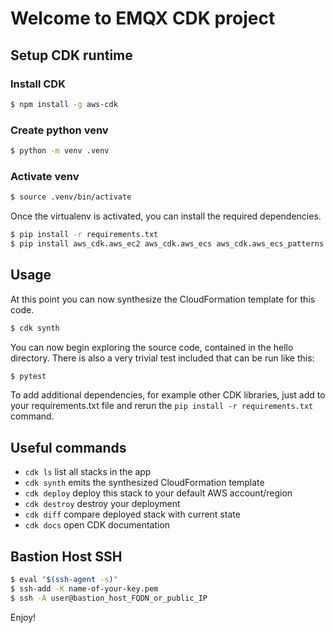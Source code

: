 
# Welcome to EMQX CDK project

## Setup CDK runtime

### Install CDK

``` sh
$ npm install -g aws-cdk
```

### Create python venv

``` sh
$ python -m venv .venv
```

### Activate venv

``` sh
$ source .venv/bin/activate
```

Once the virtualenv is activated, you can install the required dependencies.

``` sh
$ pip install -r requirements.txt
$ pip install aws_cdk.aws_ec2 aws_cdk.aws_ecs aws_cdk.aws_ecs_patterns aws_cdk.aws_elasticloadbalancingv2_targets.InstanceTarget
```

## Usage

At this point you can now synthesize the CloudFormation template for this code.

``` sh
$ cdk synth
```

You can now begin exploring the source code, contained in the hello directory.
There is also a very trivial test included that can be run like this:

``` sh
$ pytest
```

To add additional dependencies, for example other CDK libraries, just add to
your requirements.txt file and rerun the `pip install -r requirements.txt`
command.

## Useful commands

 * `cdk ls`          list all stacks in the app
 * `cdk synth`       emits the synthesized CloudFormation template
 * `cdk deploy`      deploy this stack to your default AWS account/region
 * `cdk destroy`        destroy your deployment
 * `cdk diff`        compare deployed stack with current state
 * `cdk docs`        open CDK documentation
 
## Bastion Host SSH

``` sh
$ eval "$(ssh-agent -s)"
$ ssh-add -K name-of-your-key.pem
$ ssh -A user@bastion_host_FQDN_or_public_IP
```

Enjoy!
